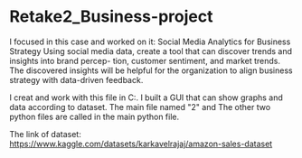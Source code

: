 # Retake2_Business-project

I focused in this case and worked on it: 
Social Media Analytics for Business Strategy
Using social media data, create a tool that can discover trends and insights into brand percep-
tion, customer sentiment, and market trends. The discovered insights will be helpful for the
organization to align business strategy with data-driven feedback.

I creat and work with this file in C:\.  I built a GUI that can show graphs and data according to dataset.
The main file named "2" and The other two python files are called in the main python file.


The link of dataset:
https://www.kaggle.com/datasets/karkavelrajaj/amazon-sales-dataset

